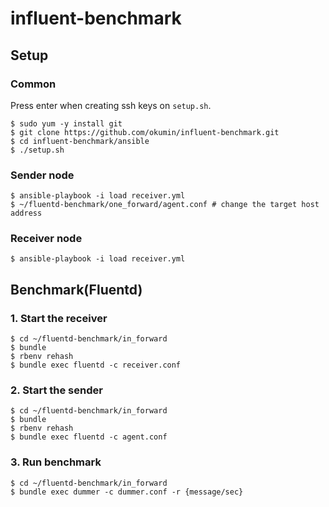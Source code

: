 # influent-benchmark

## Setup

### Common

Press enter when creating ssh keys on `setup.sh`.

```
$ sudo yum -y install git
$ git clone https://github.com/okumin/influent-benchmark.git
$ cd influent-benchmark/ansible
$ ./setup.sh
```

### Sender node

```
$ ansible-playbook -i load receiver.yml
$ ~/fluentd-benchmark/one_forward/agent.conf # change the target host address
```

### Receiver node

```
$ ansible-playbook -i load receiver.yml
```

## Benchmark(Fluentd)

### 1. Start the receiver

```
$ cd ~/fluentd-benchmark/in_forward
$ bundle
$ rbenv rehash
$ bundle exec fluentd -c receiver.conf
```

### 2. Start the sender

```
$ cd ~/fluentd-benchmark/in_forward
$ bundle
$ rbenv rehash
$ bundle exec fluentd -c agent.conf
```

### 3. Run benchmark

```
$ cd ~/fluentd-benchmark/in_forward
$ bundle exec dummer -c dummer.conf -r {message/sec}
```
